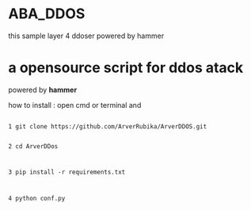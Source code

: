 # ABA_DDOS
this sample layer 4 ddoser powered by hammer


<h1>a opensource script for ddos atack</h1>
powered by <b>hammer</b>

how to install :
open cmd or terminal and 

<code>
1 git clone https://github.com/ArverRubika/ArverDDOS.git

2 cd ArverDDos

3 pip install -r requirements.txt

4 python conf.py <ip> <port>
</code>

